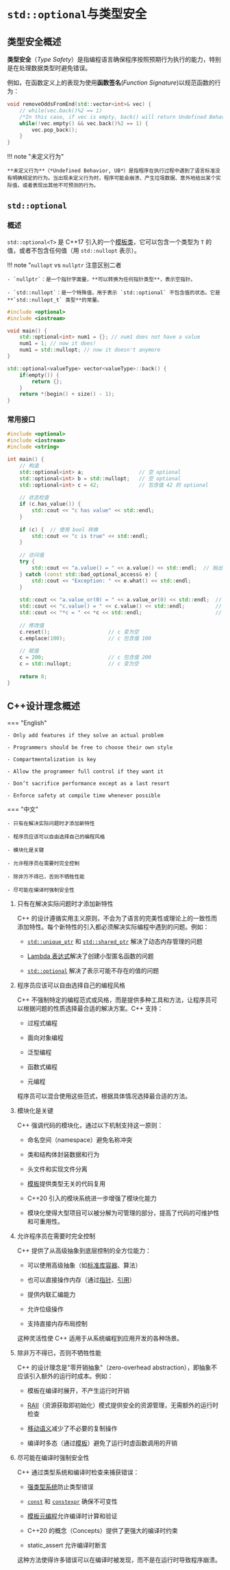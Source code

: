 # `std::optional`与类型安全

## 类型安全概述

**类型安全**（*Type Safety*）是指编程语言确保程序按照预期行为执行的能力，特别是在处理数据类型时避免错误。

例如，在函数定义上的表现为使用**函数签名**(*Function Signature*)以规范函数的行为：
```cpp
void removeOddsFromEnd(std::vector<int>& vec) {
    // while(vec.back()%2 == 1)
    /*In this case, if vec is empty, back() will return Undefined Behavior! */
    while(!vec.empty() && vec.back()%2 == 1) {
        vec.pop_back();
    }
}
```

!!! note "未定义行为"

    **未定义行为**（*Undefined Behavior, UB*）是指程序在执行过程中遇到了语言标准没有明确规定的行为。当出现未定义行为时，程序可能会崩溃、产生垃圾数据、意外地给出某个实际值，或者表现出其他不可预测的行为。

## `std::optional`

### 概述

`std::optional<T>` 是 C++17 引入的一个[模板类](05-classes-template.md#模板类)，它可以包含一个类型为 `T` 的值，或者不包含任何值（用 `std::nullopt` 表示）。

!!! note "`nullopt` vs `nullptr`
    注意区别二者

    - `nullptr`：是一个指针字面量，**可以转换为任何指针类型**，表示空指针。

    - `std::nullopt`：是一个特殊值，用于表示 `std::optional` 不包含值的状态。它是 **`std::nullopt_t` 类型**的常量。

```cpp
#include <optional>
#include <iostream>

void main() {
    std::optional<int> num1 = {}; // num1 does not have a value
    num1 = 1; // now it does!
    num1 = std::nullopt; // now it doesn't anymore
}
```

```cpp
std::optional<valueType> vector<valueType>::back() {
    if(empty()) {
        return {};
    }
    return *(begin() + size() - 1);
}
```

### 常用接口

```cpp
#include <optional>
#include <iostream>
#include <string>

int main() {
    // 构造
    std::optional<int> a;                  // 空 optional
    std::optional<int> b = std::nullopt;   // 空 optional
    std::optional<int> c = 42;             // 包含值 42 的 optional
    
    // 状态检查
    if (c.has_value()) {
        std::cout << "c has value" << std::endl;
    }
    
    if (c) {  // 使用 bool 转换
        std::cout << "c is true" << std::endl;
    }
    
    // 访问值
    try {
        std::cout << "a.value() = " << a.value() << std::endl;  // 抛出异常
    } catch (const std::bad_optional_access& e) {
        std::cout << "Exception: " << e.what() << std::endl;
    }
    
    std::cout << "a.value_or(0) = " << a.value_or(0) << std::endl;  // 输出 0
    std::cout << "c.value() = " << c.value() << std::endl;          // 输出 42
    std::cout << "*c = " << *c << std::endl;                        // 输出 42
    
    // 修改值
    c.reset();                   // c 变为空
    c.emplace(100);              // c 包含值 100
    
    // 赋值
    c = 200;                     // c 包含值 200
    c = std::nullopt;            // c 变为空
    
    return 0;
}
```

## C++设计理念概述

=== "English"

    - Only add features if they solve an actual problem

    - Programmers should be free to choose their own style

    - Compartmentalization is key

    - Allow the programmer full control if they want it

    - Don’t sacrifice performance except as a last resort

    - Enforce safety at compile time whenever possible


=== "中文"

    - 只有在解决实际问题时才添加新特性

    - 程序员应该可以自由选择自己的编程风格

    - 模块化是关键

    - 允许程序员在需要时完全控制

    - 除非万不得已，否则不牺牲性能

    - 尽可能在编译时强制安全性

1. 只有在解决实际问题时才添加新特性

    C++ 的设计遵循实用主义原则，不会为了语言的完美性或理论上的一致性而添加特性。每个新特性的引入都必须解决实际编程中遇到的问题。例如：

    - [`std::unique_ptr`](11-smart_pointer-RAII.md#智能指针) 和 [`std::shared_ptr`](11-smart_pointer-RAII.md#智能指针) 解决了动态内存管理的问题

    - [Lambda 表达式](06-lambda_function.md)解决了创建小型匿名函数的问题

    - [`std::optional`](#stdoptional) 解决了表示可能不存在的值的问题

2. 程序员应该可以自由选择自己的编程风格

    C++ 不强制特定的编程范式或风格，而是提供多种工具和方法，让程序员可以根据问题的性质选择最合适的解决方案。C++ 支持：

    - 过程式编程

    - 面向对象编程

    - 泛型编程

    - 函数式编程

    - 元编程

    程序员可以混合使用这些范式，根据具体情况选择最合适的方法。

3. 模块化是关键

    C++ 强调代码的模块化，通过以下机制支持这一原则：

    - 命名空间（namespace）避免名称冲突

    - 类和结构体封装数据和行为

    - 头文件和实现文件分离

    - [模板](05-classes-template.md)提供类型无关的代码复用

    - C++20 引入的模块系统进一步增强了模块化能力

    - 模块化使得大型项目可以被分解为可管理的部分，提高了代码的可维护性和可重用性。

4. 允许程序员在需要时完全控制

    C++ 提供了从高级抽象到底层控制的全方位能力：

    - 可以使用高级抽象（如[标准库容器](03-container.md)、算法）

    - 也可以直接操作内存（通过[指针](04-iterators-pointers.md#指针)、[引用](01-init-reference.md#引用)）

    - 提供内联汇编能力

    - 允许位级操作

    - 支持直接内存布局控制

    这种灵活性使 C++ 适用于从系统编程到应用开发的各种场景。

5. 除非万不得已，否则不牺牲性能

    C++ 的设计理念是"零开销抽象"（zero-overhead abstraction），即抽象不应该引入额外的运行时成本。例如：

    - 模板在编译时展开，不产生运行时开销

    - [RAII](11-smart_pointer-RAII.md)（资源获取即初始化）模式提供安全的资源管理，无需额外的运行时检查

    - [移动语义](09-moves-semantics.md)减少了不必要的复制操作

    - 编译时多态（通过[模板](05-classes-template.md)）避免了运行时虚函数调用的开销

6. 尽可能在编译时强制安全性

    C++ 通过类型系统和编译时检查来捕获错误：

    - [强类型系统](00-type-structure.md#基础数据类型)防止类型错误

    - [`const`](01-init-reference.md#const-关键字) 和 [`constexpr`](05-classes-template.md#constexpr) 确保不可变性

    - [模板元编程](05-classes-template.md#模板元编程)允许编译时计算和验证

    - C++20 的概念（Concepts）提供了更强大的编译时约束

    - static_assert 允许编译时断言

    这种方法使得许多错误可以在编译时被发现，而不是在运行时导致程序崩溃。

